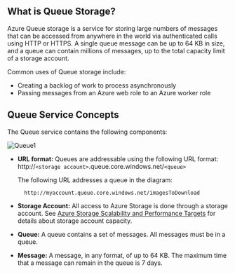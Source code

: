 ## What is Queue Storage?

Azure Queue storage is a service for storing large numbers of messages that can be accessed from anywhere in the world via authenticated calls using HTTP or HTTPS. A single queue message can be up to 64 KB in size, and a queue can contain millions of messages, up to the total capacity limit of a storage account. 

Common uses of Queue storage include:

-   Creating a backlog of work to process asynchronously
-   Passing messages from an Azure web role to an Azure worker role

## Queue Service Concepts

The Queue service contains the following components:

![Queue1](./media/storage-queue-concepts-include/queue1.png)


- **URL format:** Queues are addressable using the following URL format:   
	http://`<storage account>`.queue.core.windows.net/`<queue>` 
      
	The following URL addresses a queue in the diagram:  
		
		http://myaccount.queue.core.windows.net/imagesToDownload

- **Storage Account:** All access to Azure Storage is done through a storage account. See [Azure Storage Scalability and Performance Targets](../articles/storage/storage-scalability-targets.md) for details about storage account capacity.

- **Queue:** A queue contains a set of messages. All messages must be in a queue.

- **Message:** A message, in any format, of up to 64 KB. The maximum time that a message can remain in the queue is 7 days.
